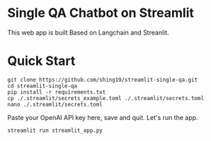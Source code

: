 # Single QA Chatbot on Streamlit

This web app is built Based on Langchain and Streanlit.

# Quick Start
```
git clone https://github.com/shing19/streamlit-single-qa.git
cd streamlit-single-qa
pip install -r requirements.txt
cp ./.streamlit/secrets_example.toml ./.streamlit/secrets.toml
nano ./.streamlit/secrets.toml
```
Paste your OpenAI API key here, save and quit. Let's run the app.
```
streamlit run streamlit_app.py
```
